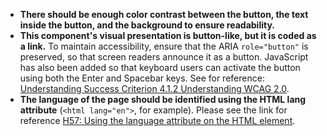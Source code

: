 - **There should be enough color contrast between the button, the text inside the button, and the background to ensure readability.**
- **This component's visual presentation is  button-like, but it is coded as a link.** To maintain accessibility, ensure that the ARIA `role="button"` is preserved, so that screen readers announce it as a button. JavaScript has also been added so that keyboard users can activate the button using both the Enter and Spacebar keys. See for reference: [Understanding Success Criterion 4.1.2 Understanding WCAG 2.0](https://www.w3.org/TR/UNDERSTANDING-WCAG20/ensure-compat-rsv.html).
- **The language of the page should be identified using the HTML lang attribute** (`<html lang="en">`, for example). Please see the link for reference [H57: Using the language attribute on the HTML element](https://www.w3.org/WAI/WCAG21/Techniques/html/H57).

